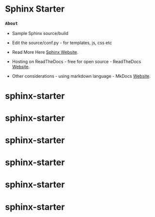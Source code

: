 
# Sphinx Starter


### `About`

* Sample Sphinx source/build 

* Edit the source/conf.py - for templates, js, css etc

* Read More Here [Sphinx Website](https://www.sphinx-doc.org/en/master/ "The offical Sphinx Documentation Website").

* Hosting on ReadTheDocs - free for open source - ReadTheDocs [Website](https://readthedocs.org/ "Here").

* Other considerations - using markdown language - MkDocs [Website](https://www.mkdocs.org/ "Here").

# sphinx-starter
# sphinx-starter
# sphinx-starter
# sphinx-starter
# sphinx-starter
# sphinx-starter
